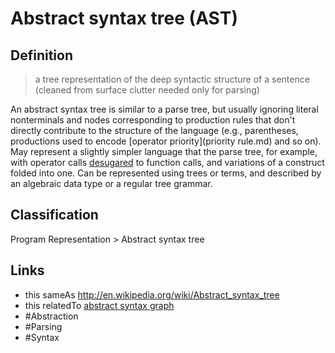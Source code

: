 # Abstract syntax tree (AST)

## Definition
> a tree representation of the deep syntactic structure of a sentence (cleaned from surface clutter needed only for parsing)

An abstract syntax tree is similar to a parse tree, but usually ignoring literal nonterminals and nodes corresponding to production rules that don't directly contribute to the structure of the language (e.g., parentheses, productions used to encode [operator priority](priority rule.md) and so on). May represent a slightly simpler language that the parse tree, for example, with operator calls [desugared](desugaring.md) to function calls, and variations of a construct folded into one. Can be represented using trees or terms, and described by an algebraic data type or a regular tree grammar. 

## Classification
Program Representation \> Abstract syntax tree

## Links

* this sameAs http://en.wikipedia.org/wiki/Abstract_syntax_tree
* this relatedTo [abstract syntax graph](abstract_syntax_graph.md)
* #Abstraction
* #Parsing
* #Syntax
